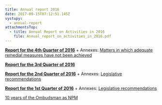 ```yaml
---
title: Annual report 2016
date: 2017-09-15T07:12:51.145Z
vystupy:
  - annual-report
attachmentsTop:
  - title: Annual Report on Activities in 2016
    file: Annual_report_on_activities_in_2016.pdf
---
```


**[Report for the 4th Quarter of 2016](2016_4_Q_EN.pdf)** + Annexes: [Matters in which adequate remedial measures have not been achieved](2016_4_Q_sanction-EN.pdf)

**[Report for the 3rd Quarter of 2016](2016_3_Q_EN.pdf)**

**[Report for the 2nd Quarter of 2016](2016_2_Q_EN.pdf)** + Annexes: [Legislative recommendations](2016_2_Q_recom-EN.pdf)

**[Report for the 1st Quarter of 2016](2016_1_Q_EN.pdf)** + Annexes: [Legislative recommendations](2016_1_Q_recom-EN.pdf)

[10 years of the Ombudsman as NPM](2016_1_Q_NPM-EN.pdf)
